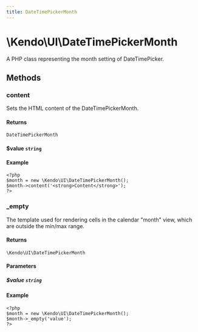 ```yaml
---
title: DateTimePickerMonth
---
```


# \Kendo\UI\DateTimePickerMonth

A PHP class representing the month setting of DateTimePicker.


## Methods

### content

Sets the HTML content of the DateTimePickerMonth.

#### Returns

`DateTimePickerMonth`

#### $value `string`

#### Example

    <?php
    $month = new \Kendo\UI\DateTimePickerMonth();
    $month->content('<strong>Content</strong>');
    ?>


### _empty
The template used for rendering cells in the calendar "month" view, which are outside the min/max range.

#### Returns
`\Kendo\UI\DateTimePickerMonth`

#### Parameters

##### $value `string`



#### Example 
    <?php
    $month = new \Kendo\UI\DateTimePickerMonth();
    $month->_empty('value');
    ?>

